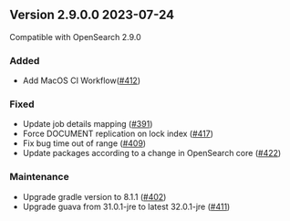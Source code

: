## Version 2.9.0.0 2023-07-24

Compatible with OpenSearch 2.9.0

### Added
* Add MacOS CI Workflow([#412](https://github.com/opensearch-project/job-scheduler/pull/412))

### Fixed
* Update job details mapping ([#391](https://github.com/opensearch-project/job-scheduler/pull/391))
* Force DOCUMENT replication on lock index ([#417](https://github.com/opensearch-project/job-scheduler/pull/417))
* Fix bug time out of range ([#409](https://github.com/opensearch-project/job-scheduler/pull/409))
* Update packages according to a change in OpenSearch core ([#422](https://github.com/opensearch-project/job-scheduler/pull/422))

### Maintenance
* Upgrade gradle version to 8.1.1 ([#402](https://github.com/opensearch-project/job-scheduler/pull/402))
* Upgrade guava from 31.0.1-jre to latest 32.0.1-jre ([#411](https://github.com/opensearch-project/job-scheduler/pull/411))